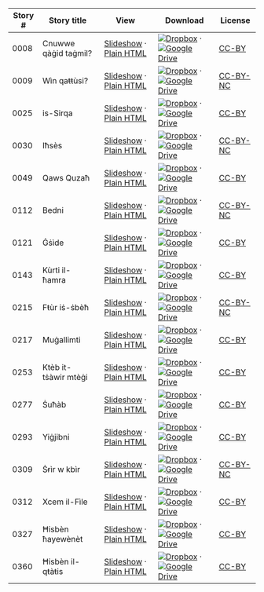 Story # | Story title | View | Download | License
-------- | -----------  |:-------:| ---------------- | -------
0008 | Cnuwwe qàġid taġmil? | <a href="https://global-asp.github.io/stories/aeb/0008_cnuwwe-qàġid-taġmil_slides.html" target="_blank">Slideshow</a> · [Plain HTML](https://global-asp.github.io/stories/aeb/0008_cnuwwe-qàġid-taġmil.html) | [![Dropbox](https://cloud.githubusercontent.com/assets/9295750/10150606/3f5ae2dc-65f5-11e5-8f63-841c51cc1cde.png "Dropbox")](https://www.dropbox.com/s/8cf9efljcs87tjo/aeb.zip) · [![Google Drive](https://cloud.githubusercontent.com/assets/9295750/9473522/1d6fdde4-4b10-11e5-98f5-aa6c6b04a08e.png "Google Drive")](https://drive.google.com/open?id=0B59ZADK9Esbsa1hXTktaTHo0ME0) | [CC-BY](https://creativecommons.org/licenses/by/3.0/)
0009 | Wìn qaŧŧùsi? | <a href="https://global-asp.github.io/stories/aeb/0009_wìn-qaŧŧùsi_slides.html" target="_blank">Slideshow</a> · [Plain HTML](https://global-asp.github.io/stories/aeb/0009_wìn-qaŧŧùsi.html) | [![Dropbox](https://cloud.githubusercontent.com/assets/9295750/10150606/3f5ae2dc-65f5-11e5-8f63-841c51cc1cde.png "Dropbox")](https://www.dropbox.com/s/8cf9efljcs87tjo/aeb.zip) · [![Google Drive](https://cloud.githubusercontent.com/assets/9295750/9473522/1d6fdde4-4b10-11e5-98f5-aa6c6b04a08e.png "Google Drive")](https://drive.google.com/open?id=0B59ZADK9Esbsa1hXTktaTHo0ME0) | [CC-BY-NC](http://creativecommons.org/licenses/by-nc/3.0/)
0025 | is-Sirqa | <a href="https://global-asp.github.io/stories/aeb/0025_is-sirqa_slides.html" target="_blank">Slideshow</a> · [Plain HTML](https://global-asp.github.io/stories/aeb/0025_is-sirqa.html) | [![Dropbox](https://cloud.githubusercontent.com/assets/9295750/10150606/3f5ae2dc-65f5-11e5-8f63-841c51cc1cde.png "Dropbox")](https://www.dropbox.com/s/8cf9efljcs87tjo/aeb.zip) · [![Google Drive](https://cloud.githubusercontent.com/assets/9295750/9473522/1d6fdde4-4b10-11e5-98f5-aa6c6b04a08e.png "Google Drive")](https://drive.google.com/open?id=0B59ZADK9Esbsa1hXTktaTHo0ME0) | [CC-BY](https://creativecommons.org/licenses/by/3.0/)
0030 | Iħsès | <a href="https://global-asp.github.io/stories/aeb/0030_iħsès_slides.html" target="_blank">Slideshow</a> · [Plain HTML](https://global-asp.github.io/stories/aeb/0030_iħsès.html) | [![Dropbox](https://cloud.githubusercontent.com/assets/9295750/10150606/3f5ae2dc-65f5-11e5-8f63-841c51cc1cde.png "Dropbox")](https://www.dropbox.com/s/8cf9efljcs87tjo/aeb.zip) · [![Google Drive](https://cloud.githubusercontent.com/assets/9295750/9473522/1d6fdde4-4b10-11e5-98f5-aa6c6b04a08e.png "Google Drive")](https://drive.google.com/open?id=0B59ZADK9Esbsa1hXTktaTHo0ME0) | [CC-BY-NC](http://creativecommons.org/licenses/by-nc/3.0/)
0049 | Qaws Quzaħ | <a href="https://global-asp.github.io/stories/aeb/0049_qaws-quzaħ_slides.html" target="_blank">Slideshow</a> · [Plain HTML](https://global-asp.github.io/stories/aeb/0049_qaws-quzaħ.html) | [![Dropbox](https://cloud.githubusercontent.com/assets/9295750/10150606/3f5ae2dc-65f5-11e5-8f63-841c51cc1cde.png "Dropbox")](https://www.dropbox.com/s/8cf9efljcs87tjo/aeb.zip) · [![Google Drive](https://cloud.githubusercontent.com/assets/9295750/9473522/1d6fdde4-4b10-11e5-98f5-aa6c6b04a08e.png "Google Drive")](https://drive.google.com/open?id=0B59ZADK9Esbsa1hXTktaTHo0ME0) | [CC-BY](https://creativecommons.org/licenses/by/3.0/)
0112 | Bedni | <a href="https://global-asp.github.io/stories/aeb/0112_bedni_slides.html" target="_blank">Slideshow</a> · [Plain HTML](https://global-asp.github.io/stories/aeb/0112_bedni.html) | [![Dropbox](https://cloud.githubusercontent.com/assets/9295750/10150606/3f5ae2dc-65f5-11e5-8f63-841c51cc1cde.png "Dropbox")](https://www.dropbox.com/s/8cf9efljcs87tjo/aeb.zip) · [![Google Drive](https://cloud.githubusercontent.com/assets/9295750/9473522/1d6fdde4-4b10-11e5-98f5-aa6c6b04a08e.png "Google Drive")](https://drive.google.com/open?id=0B59ZADK9Esbsa1hXTktaTHo0ME0) | [CC-BY-NC](http://creativecommons.org/licenses/by-nc/3.0/)
0121 | Ġṡìde | <a href="https://global-asp.github.io/stories/aeb/0121_ġṡìde_slides.html" target="_blank">Slideshow</a> · [Plain HTML](https://global-asp.github.io/stories/aeb/0121_ġṡìde.html) | [![Dropbox](https://cloud.githubusercontent.com/assets/9295750/10150606/3f5ae2dc-65f5-11e5-8f63-841c51cc1cde.png "Dropbox")](https://www.dropbox.com/s/8cf9efljcs87tjo/aeb.zip) · [![Google Drive](https://cloud.githubusercontent.com/assets/9295750/9473522/1d6fdde4-4b10-11e5-98f5-aa6c6b04a08e.png "Google Drive")](https://drive.google.com/open?id=0B59ZADK9Esbsa1hXTktaTHo0ME0) | [CC-BY](https://creativecommons.org/licenses/by/3.0/)
0143 | Kùrti il-ħamra | <a href="https://global-asp.github.io/stories/aeb/0143_kùrti-il-ħamra_slides.html" target="_blank">Slideshow</a> · [Plain HTML](https://global-asp.github.io/stories/aeb/0143_kùrti-il-ħamra.html) | [![Dropbox](https://cloud.githubusercontent.com/assets/9295750/10150606/3f5ae2dc-65f5-11e5-8f63-841c51cc1cde.png "Dropbox")](https://www.dropbox.com/s/8cf9efljcs87tjo/aeb.zip) · [![Google Drive](https://cloud.githubusercontent.com/assets/9295750/9473522/1d6fdde4-4b10-11e5-98f5-aa6c6b04a08e.png "Google Drive")](https://drive.google.com/open?id=0B59ZADK9Esbsa1hXTktaTHo0ME0) | [CC-BY](https://creativecommons.org/licenses/by/3.0/)
0215 | Fŧùr iṡ-ṡbèħ | <a href="https://global-asp.github.io/stories/aeb/0215_fŧùr-iṡ-ṡbèħ_slides.html" target="_blank">Slideshow</a> · [Plain HTML](https://global-asp.github.io/stories/aeb/0215_fŧùr-iṡ-ṡbèħ.html) | [![Dropbox](https://cloud.githubusercontent.com/assets/9295750/10150606/3f5ae2dc-65f5-11e5-8f63-841c51cc1cde.png "Dropbox")](https://www.dropbox.com/s/8cf9efljcs87tjo/aeb.zip) · [![Google Drive](https://cloud.githubusercontent.com/assets/9295750/9473522/1d6fdde4-4b10-11e5-98f5-aa6c6b04a08e.png "Google Drive")](https://drive.google.com/open?id=0B59ZADK9Esbsa1hXTktaTHo0ME0) | [CC-BY-NC](http://creativecommons.org/licenses/by-nc/3.0/)
0217 | Muġallimti | <a href="https://global-asp.github.io/stories/aeb/0217_muġallimti_slides.html" target="_blank">Slideshow</a> · [Plain HTML](https://global-asp.github.io/stories/aeb/0217_muġallimti.html) | [![Dropbox](https://cloud.githubusercontent.com/assets/9295750/10150606/3f5ae2dc-65f5-11e5-8f63-841c51cc1cde.png "Dropbox")](https://www.dropbox.com/s/8cf9efljcs87tjo/aeb.zip) · [![Google Drive](https://cloud.githubusercontent.com/assets/9295750/9473522/1d6fdde4-4b10-11e5-98f5-aa6c6b04a08e.png "Google Drive")](https://drive.google.com/open?id=0B59ZADK9Esbsa1hXTktaTHo0ME0) | [CC-BY](https://creativecommons.org/licenses/by/3.0/)
0253 | Ktèb it-tṡàwir mtèġi | <a href="https://global-asp.github.io/stories/aeb/0253_ktèb-it-tṡàwir-mtèġi_slides.html" target="_blank">Slideshow</a> · [Plain HTML](https://global-asp.github.io/stories/aeb/0253_ktèb-it-tṡàwir-mtèġi.html) | [![Dropbox](https://cloud.githubusercontent.com/assets/9295750/10150606/3f5ae2dc-65f5-11e5-8f63-841c51cc1cde.png "Dropbox")](https://www.dropbox.com/s/8cf9efljcs87tjo/aeb.zip) · [![Google Drive](https://cloud.githubusercontent.com/assets/9295750/9473522/1d6fdde4-4b10-11e5-98f5-aa6c6b04a08e.png "Google Drive")](https://drive.google.com/open?id=0B59ZADK9Esbsa1hXTktaTHo0ME0) | [CC-BY](https://creativecommons.org/licenses/by/3.0/)
0277 | Ṡuħàb | <a href="https://global-asp.github.io/stories/aeb/0277_ṡuħàb_slides.html" target="_blank">Slideshow</a> · [Plain HTML](https://global-asp.github.io/stories/aeb/0277_ṡuħàb.html) | [![Dropbox](https://cloud.githubusercontent.com/assets/9295750/10150606/3f5ae2dc-65f5-11e5-8f63-841c51cc1cde.png "Dropbox")](https://www.dropbox.com/s/8cf9efljcs87tjo/aeb.zip) · [![Google Drive](https://cloud.githubusercontent.com/assets/9295750/9473522/1d6fdde4-4b10-11e5-98f5-aa6c6b04a08e.png "Google Drive")](https://drive.google.com/open?id=0B59ZADK9Esbsa1hXTktaTHo0ME0) | [CC-BY](https://creativecommons.org/licenses/by/3.0/)
0293 | Yiġjibni | <a href="https://global-asp.github.io/stories/aeb/0293_yiġjibni_slides.html" target="_blank">Slideshow</a> · [Plain HTML](https://global-asp.github.io/stories/aeb/0293_yiġjibni.html) | [![Dropbox](https://cloud.githubusercontent.com/assets/9295750/10150606/3f5ae2dc-65f5-11e5-8f63-841c51cc1cde.png "Dropbox")](https://www.dropbox.com/s/8cf9efljcs87tjo/aeb.zip) · [![Google Drive](https://cloud.githubusercontent.com/assets/9295750/9473522/1d6fdde4-4b10-11e5-98f5-aa6c6b04a08e.png "Google Drive")](https://drive.google.com/open?id=0B59ZADK9Esbsa1hXTktaTHo0ME0) | [CC-BY](https://creativecommons.org/licenses/by/3.0/)
0309 | Ṡɍìr w kbìr | <a href="https://global-asp.github.io/stories/aeb/0309_ṡɍìr-w-kbìr_slides.html" target="_blank">Slideshow</a> · [Plain HTML](https://global-asp.github.io/stories/aeb/0309_ṡɍìr-w-kbìr.html) | [![Dropbox](https://cloud.githubusercontent.com/assets/9295750/10150606/3f5ae2dc-65f5-11e5-8f63-841c51cc1cde.png "Dropbox")](https://www.dropbox.com/s/8cf9efljcs87tjo/aeb.zip) · [![Google Drive](https://cloud.githubusercontent.com/assets/9295750/9473522/1d6fdde4-4b10-11e5-98f5-aa6c6b04a08e.png "Google Drive")](https://drive.google.com/open?id=0B59ZADK9Esbsa1hXTktaTHo0ME0) | [CC-BY-NC](http://creativecommons.org/licenses/by-nc/3.0/)
0312 | Xcem il-Fìle | <a href="https://global-asp.github.io/stories/aeb/0312_xcem-il-fìle_slides.html" target="_blank">Slideshow</a> · [Plain HTML](https://global-asp.github.io/stories/aeb/0312_xcem-il-fìle.html) | [![Dropbox](https://cloud.githubusercontent.com/assets/9295750/10150606/3f5ae2dc-65f5-11e5-8f63-841c51cc1cde.png "Dropbox")](https://www.dropbox.com/s/8cf9efljcs87tjo/aeb.zip) · [![Google Drive](https://cloud.githubusercontent.com/assets/9295750/9473522/1d6fdde4-4b10-11e5-98f5-aa6c6b04a08e.png "Google Drive")](https://drive.google.com/open?id=0B59ZADK9Esbsa1hXTktaTHo0ME0) | [CC-BY](https://creativecommons.org/licenses/by/3.0/)
0327 | Ħisbèn ħayewènèt | <a href="https://global-asp.github.io/stories/aeb/0327_ħisbèn-ħayewènèt_slides.html" target="_blank">Slideshow</a> · [Plain HTML](https://global-asp.github.io/stories/aeb/0327_ħisbèn-ħayewènèt.html) | [![Dropbox](https://cloud.githubusercontent.com/assets/9295750/10150606/3f5ae2dc-65f5-11e5-8f63-841c51cc1cde.png "Dropbox")](https://www.dropbox.com/s/8cf9efljcs87tjo/aeb.zip) · [![Google Drive](https://cloud.githubusercontent.com/assets/9295750/9473522/1d6fdde4-4b10-11e5-98f5-aa6c6b04a08e.png "Google Drive")](https://drive.google.com/open?id=0B59ZADK9Esbsa1hXTktaTHo0ME0) | [CC-BY](https://creativecommons.org/licenses/by/3.0/)
0360 | Ħisbèn il-qŧàŧis | <a href="https://global-asp.github.io/stories/aeb/0360_ħisbèn-il-qŧàŧis_slides.html" target="_blank">Slideshow</a> · [Plain HTML](https://global-asp.github.io/stories/aeb/0360_ħisbèn-il-qŧàŧis.html) | [![Dropbox](https://cloud.githubusercontent.com/assets/9295750/10150606/3f5ae2dc-65f5-11e5-8f63-841c51cc1cde.png "Dropbox")](https://www.dropbox.com/s/8cf9efljcs87tjo/aeb.zip) · [![Google Drive](https://cloud.githubusercontent.com/assets/9295750/9473522/1d6fdde4-4b10-11e5-98f5-aa6c6b04a08e.png "Google Drive")](https://drive.google.com/open?id=0B59ZADK9Esbsa1hXTktaTHo0ME0) | [CC-BY](https://creativecommons.org/licenses/by/3.0/)
